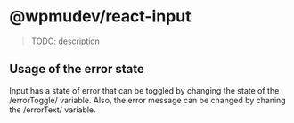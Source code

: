 # @wpmudev/react-input

> TODO: description

## Usage of the error state

Input has a state of error that can be toggled by changing the state of the /errorToggle/ variable. Also, the error message can be changed by chaning the /errorText/ variable.
